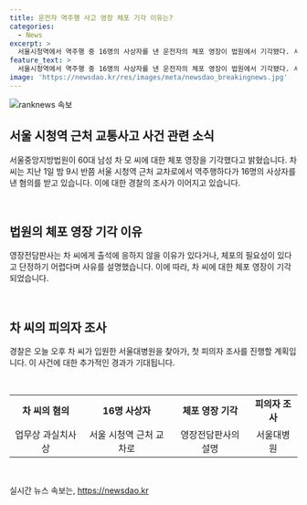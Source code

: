 ```yaml
---
title: 운전자 역주행 사고 영장 체포 기각 이유는?
categories:
  - News
excerpt: >
  서울시청역에서 역주행 중 16명의 사상자를 낸 운전자의 체포 영장이 법원에서 기각됐다. 서울중앙지방법원은 60대 운전자 차 씨의 업무상 과실치사상 혐의에 대한 영장을 기각했는데, 영장전담판사는 출석 거부나 체포 필요성 부족을 이유로 설명했다. 경찰은 차 씨의 입원 후 첫 피의자 조사를 진행할 예정이다. (150자)
feature_text: >
  서울시청역에서 역주행 중 16명의 사상자를 낸 운전자의 체포 영장이 법원에서 기각됐다. 서울중앙지방법원은 60대 운전자 차 씨의 업무상 과실치사상 혐의에 대한 영장을 기각했는데, 영장전담판사는 출석 거부나 체포 필요성 부족을 이유로 설명했다. 경찰은 차 씨의 입원 후 첫 피의자 조사를 진행할 예정이다. (150자)
image: 'https://newsdao.kr/res/images/meta/newsdao_breakingnews.jpg'
---
```


<p><img src="https://newsdao.kr/res/images/meta/newsdao_breakingnews.jpg" alt="ranknews 속보" /></p>

<h2 data-ke-size="size26">서울 시청역 근처 교통사고 사건 관련 소식</h2>

<p data-ke-size="size16">서울중앙지방법원이 60대 남성 차 모 씨에 대한 체포 영장을 기각했다고 밝혔습니다. 차 씨는 지난 1일 밤 9시 반쯤 서울 시청역 근처 교차로에서 역주행하다가 16명의 사상자를 낸 혐의를 받고 있습니다. 이에 대한 경찰의 조사가 이어지고 있습니다.</p>

<p data-ke-size="size16">&nbsp;</p>

<h2 data-ke-size="size26">법원의 체포 영장 기각 이유</h2>

<p data-ke-size="size16">영장전담판사는 차 씨에게 출석에 응하지 않을 이유가 있다거나, 체포의 필요성이 있다고 단정하기 어렵다며 사유를 설명했습니다. 이에 따라, 차 씨에 대한 체포 영장이 기각되었습니다.</p>

<p data-ke-size="size16">&nbsp;</p>

<h2 data-ke-size="size26">차 씨의 피의자 조사</h2>

<p data-ke-size="size16">경찰은 오늘 오후 차 씨가 입원한 서울대병원을 찾아가, 첫 피의자 조사를 진행할 계획입니다. 이 사건에 대한 추가적인 경과가 기대됩니다.</p>

<p data-ke-size="size16">&nbsp;</p>

<table>
  <tbody>
    <tr>
      <td style="text-align: center; height: 17px;"><b>차 씨의 혐의</b></td>
      <td style="text-align: center; height: 17px;"><b>16명 사상자</b></td>
      <td style="text-align: center; height: 17px;"><b>체포 영장 기각</b></td>
      <td style="text-align: center; height: 17px;"><b>피의자 조사</b></td>
    </tr>
    <tr>
      <td style="text-align: center; height: 17px;">업무상 과실치사 상</td>
      <td style="text-align: center; height: 17px;">서울 시청역 근처 교차로</td>
      <td style="text-align: center; height: 17px;">영장전담판사의 설명</td>
      <td style="text-align: center; height: 17px;">서울대병원</td>
    </tr>
  </tbody>
</table>

<p data-ke-size="size16">&nbsp;</p>
실시간 뉴스 속보는, <a href="https://newsdao.kr" rel="dofollow">https://newsdao.kr</a>


